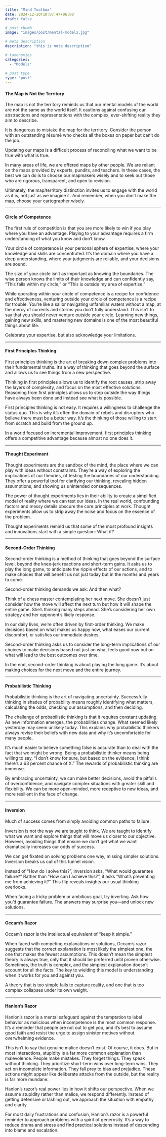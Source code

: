 ```yaml
---
title: "Mind Toolbox"
date: 2024-12-20T10:07:47+06:00
draft: false

# post thumb
image: "images/post/mental-model1.jpg"

# meta description
description: "this is meta description"

# taxonomies
categories: 
  - "Models"

# post type
type: "post"
---
```

#### The Map is Not the Territory

The map is not the territory reminds us that our mental models of the world are not the same as the world itself. It cautions against confusing our abstractions and representations with the complex, ever-shifting reality they aim to describe.

It is dangerous to mistake the map for the territory. Consider the person with an outstanding résumé who checks all the boxes on paper but can’t do the job.

Updating our maps is a difficult process of reconciling what we want to be true with what is true.

In many areas of life, we are offered maps by other people. We are reliant on the maps provided by experts, pundits, and teachers. In these cases, the best we can do is to choose our mapmakers wisely and to seek out those who are rigorous, transparent, and open to revision.

Ultimately, the map/territory distinction invites us to engage with the world as it is, not just as we imagine it. And remember, when you don’t make the map, choose your cartographer wisely.

---

#### Circle of Competence

The first rule of competition is that you are more likely to win if you play where you have an advantage. Playing to your advantage requires a firm understanding of what you know and don’t know.

Your circle of competence is your personal sphere of expertise, where your knowledge and skills are concentrated. It’s the domain where you have a deep understanding, where your judgments are reliable, and your decisions are sound.

The size of your circle isn’t as important as knowing the boundaries. The wise person knows the limits of their knowledge and can confidently say, “This falls within my circle,” or “This is outside my area of expertise.”

While operating within your circle of competence is a recipe for confidence and effectiveness, venturing outside your circle of competence is a recipe for trouble. You’re like a sailor navigating unfamiliar waters without a map, at the mercy of currents and storms you don’t fully understand. This isn’t to say that you should never venture outside your circle. Learning new things, gaining new skills, and mastering new domains is one of the most beautiful things about life.

Celebrate your expertise, but also acknowledge your limitations.

---

#### First Principles Thinking

First principles thinking is the art of breaking down complex problems into their fundamental truths. It’s a way of thinking that goes beyond the surface and allows us to see things from a new perspective.

Thinking in first principles allows us to identify the root causes, strip away the layers of complexity, and focus on the most effective solutions. Reasoning from first principles allows us to step outside the way things have always been done and instead see what is possible.

First principles thinking is not easy. It requires a willingness to challenge the status quo. This is why it’s often the domain of rebels and disrupters who believe there must be a better way. It’s the thinking of those willing to start from scratch and build from the ground up.

In a world focused on incremental improvement, first principles thinking offers a competitive advantage because almost no one does it.

---

#### Thought Experiment

Thought experiments are the sandbox of the mind, the place where we can play with ideas without constraints. They’re a way of exploring the implications of our theories, of testing the boundaries of our understanding. They offer a powerful tool for clarifying our thinking, revealing hidden assumptions, and showing us unintended consequences.

The power of thought experiments lies in their ability to create a simplified model of reality where we can test our ideas. In the real world, confounding factors and messy details obscure the core principles at work. Thought experiments allow us to strip away the noise and focus on the essence of the problem.

Thought experiments remind us that some of the most profound insights and innovations start with a simple question: What if?

---

#### Second-Order Thinking

Second-order thinking is a method of thinking that goes beyond the surface level, beyond the knee-jerk reactions and short-term gains. It asks us to play the long game, to anticipate the ripple effects of our actions, and to make choices that will benefit us not just today but in the months and years to come.

Second-order thinking demands we ask: And then what?

Think of a chess master contemplating her next move. She doesn’t just consider how the move will affect the next turn but how it will shape the entire game. She’s thinking many steps ahead. She’s considering her own strategy and her opponent’s likely response.

In our daily lives, we’re often driven by first-order thinking. We make decisions based on what makes us happy now, what eases our current discomfort, or satisfies our immediate desires.

Second-order thinking asks us to consider the long-term implications of our choices to make decisions based not just on what feels good now but on what will lead to the best outcomes over time.

In the end, second-order thinking is about playing the long game. It’s about making choices for the next move and the entire journey.

---

#### Probabilistic Thinking

Probabilistic thinking is the art of navigating uncertainty. Successfully thinking in shades of probability means roughly identifying what matters, calculating the odds, checking our assumptions, and then deciding.

The challenge of probabilistic thinking is that it requires constant updating. As new information emerges, the probabilities change. What seemed likely yesterday may seem unlikely today. This explains why probabilistic thinkers always revise their beliefs with new data and why it’s uncomfortable for many people.

It’s much easier to believe something false is accurate than to deal with the fact that we might be wrong. Being a probabilistic thinker means being willing to say, “I don’t know for sure, but based on the evidence, I think there’s a 63 percent chance of X.” The rewards of probabilistic thinking are immense.

By embracing uncertainty, we can make better decisions, avoid the pitfalls of overconfidence, and navigate complex situations with greater skill and flexibility. We can be more open-minded, more receptive to new ideas, and more resilient in the face of change.

---

#### Inversion

Much of success comes from simply avoiding common paths to failure.

Inversion is not the way we are taught to think. We are taught to identify what we want and explore things that will move us closer to our objective. However, avoiding things that ensure we don’t get what we want dramatically increases our odds of success.

We can get fixated on solving problems one way, missing simpler solutions. Inversion breaks us out of this tunnel vision.

Instead of “How do I solve this?”, inversion asks, “What would guarantee failure?” Rather than “How can I achieve this?”, it asks “What’s preventing me from achieving it?” This flip reveals insights our usual thinking overlooks.

When facing a tricky problem or ambitious goal, try inverting. Ask how you’d guarantee failure. The answers may surprise you—and unlock new solutions.

---

#### Occam’s Razor

Occam’s razor is the intellectual equivalent of “keep it simple.”

When faced with competing explanations or solutions, Occam’s razor suggests that the correct explanation is most likely the simplest one, the one that makes the fewest assumptions. This doesn’t mean the simplest theory is always true, only that it should be preferred until proven otherwise. Sometimes, the truth is complex, and the simplest explanation doesn’t account for all the facts. The key to wielding this model is understanding when it works for you and against you.

A theory that is too simple fails to capture reality, and one that is too complex collapses under its own weight.

---

#### Hanlon’s Razor

Hanlon’s razor is a mental safeguard against the temptation to label behavior as malicious when incompetence is the most common response. It’s a reminder that people are not out to get you, and it’s best to assume good faith and resist the urge to assign sinister motives without overwhelming evidence.

This isn’t to say that genuine malice doesn’t exist. Of course, it does. But in most interactions, stupidity is a far more common explanation than malevolence. People make mistakes. They forget things. They speak without thinking. They prioritize short-term wins over long-term wins. They act on incomplete information. They fall prey to bias and prejudice. These actions might appear like deliberate attacks from the outside, but the reality is far more mundane.

Hanlon’s razor’s real power lies in how it shifts our perspective. When we assume stupidity rather than malice, we respond differently. Instead of getting defensive or lashing out, we approach the situation with empathy and clarity.

For most daily frustrations and confusion, Hanlon’s razor is a powerful reminder to approach problems with a spirit of generosity. It’s a way to reduce drama and stress and find practical solutions instead of descending into blame and escalation.

